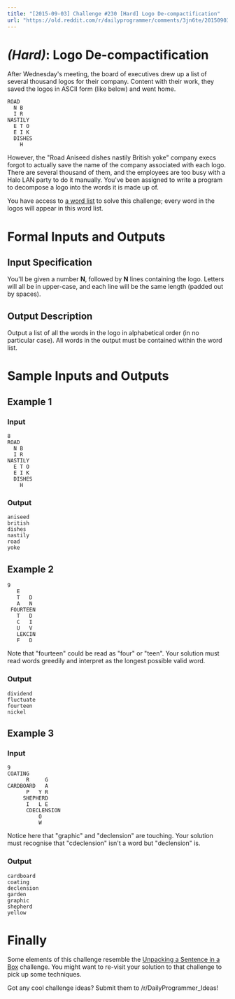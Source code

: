 ```yaml
---
title: "[2015-09-03] Challenge #230 [Hard] Logo De-compactification"
url: "https://old.reddit.com/r/dailyprogrammer/comments/3jn6te/20150903_challenge_230_hard_logo/"
---
```


# [](#HardIcon) _(Hard)_: Logo De-compactification

After Wednesday's meeting, the board of executives drew up a list of several thousand logos for their company. Content with their work, they saved the logos in ASCII form (like below) and went home.

    ROAD    
      N B   
      I R   
    NASTILY 
      E T O 
      E I K 
      DISHES
        H   

However, the "Road Aniseed dishes nastily British yoke" company execs forgot to actually save the name of the company associated with each logo. There are several thousand of them, and the employees are too busy with a Halo LAN party to do it manually. You've been assigned to write a program to decompose a logo into the words it is made up of.

You have access to [a word list](https://gist.githubusercontent.com/Quackmatic/512736d51d84277594f2/raw/words) to solve this challenge; every word in the logos will appear in this word list.

# Formal Inputs and Outputs

## Input Specification

You'll be given a number **N**, followed by **N** lines containing the logo. Letters will all be in upper-case, and each line will be the same length (padded out by spaces).

## Output Description

Output a list of all the words in the logo in alphabetical order (in no particular case). All words in the output must be contained within the word list.

# Sample Inputs and Outputs

## Example 1

### Input

    8
    ROAD    
      N B   
      I R   
    NASTILY 
      E T O 
      E I K 
      DISHES
        H   

### Output

    aniseed
    british
    dishes
    nastily
    road
    yoke

## Example 2

    9
       E
       T   D 
       A   N 
     FOURTEEN
       T   D 
       C   I 
       U   V 
       LEKCIN
       F   D    

Note that "fourteen" could be read as "four" or "teen". Your solution must read words greedily and interpret as the longest possible valid word.

### Output

    dividend
    fluctuate
    fourteen
    nickel

## Example 3

### Input

    9
    COATING          
          R     G    
    CARDBOARD   A    
          P   Y R    
         SHEPHERD    
          I   L E    
          CDECLENSION
              O      
              W      

Notice here that "graphic" and "declension" are touching. Your solution must recognise that "cdeclension" isn't a word but "declension" is.

### Output
    
    cardboard
    coating
    declension
    garden
    graphic
    shepherd
    yellow

# Finally

Some elements of this challenge resemble the [Unpacking a Sentence in a Box](/r/dailyprogrammer/comments/322hh0/20150410_challenge_209_hard_unpacking_a_sentence/) challenge. You might want to re-visit your solution to that challenge to pick up some techniques.

Got any cool challenge ideas? Submit them to /r/DailyProgrammer_Ideas!